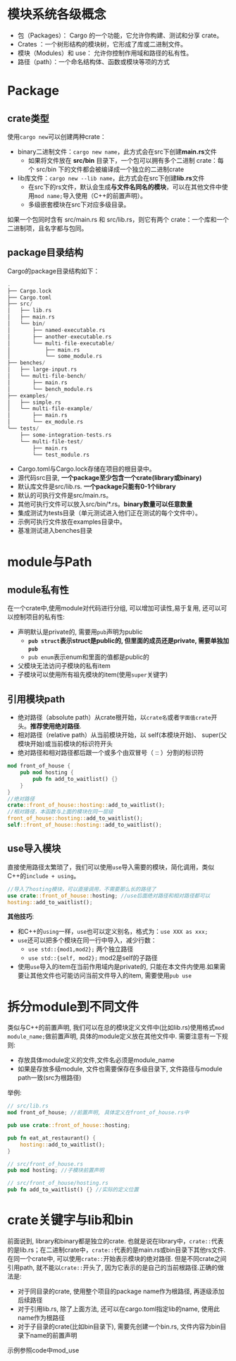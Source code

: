 # 模块系统各级概念
- 包（Packages）： Cargo 的一个功能，它允许你构建、测试和分享 crate。
- Crates ：一个树形结构的模块树，它形成了库或二进制文件。
- 模块（Modules）和 use： 允许你控制作用域和路径的私有性。
- 路径（path）：一个命名结构体、函数或模块等项的方式

# Package
## crate类型
使用`cargo new`可以创建两种crate：

- binary二进制文件：`cargo new name`，此方式会在src下创建**main.rs**文件
   - 如果将文件放在 **src/bin** 目录下，一个包可以拥有多个二进制 crate：每个 src/bin 下的文件都会被编译成一个独立的二进制crate  
- lib库文件：`cargo new --lib name`，此方式会在src下创建**lib.rs**文件
   - 在src下的rs文件，默认会生成**与文件名同名的模块**，可以在其他文件中使用`mod name;`导入使用（C++的前置声明）。
   - 多级嵌套模块在src下对应多级目录。

如果一个包同时含有 src/main.rs 和 src/lib.rs，则它有两个 crate：一个库和一个二进制项，且名字都与包同。

## package目录结构
Cargo的package目录结构如下：
```cpp
.
├── Cargo.lock
├── Cargo.toml
├── src/
│   ├── lib.rs
│   ├── main.rs
│   └── bin/
│       ├── named-executable.rs
│       ├── another-executable.rs
│       └── multi-file-executable/
│           ├── main.rs
│           └── some_module.rs
├── benches/
│   ├── large-input.rs
│   └── multi-file-bench/
│       ├── main.rs
│       └── bench_module.rs
├── examples/
│   ├── simple.rs
│   └── multi-file-example/
│       ├── main.rs
│       └── ex_module.rs
└── tests/
    ├── some-integration-tests.rs
    └── multi-file-test/
        ├── main.rs
        └── test_module.rs
```

- Cargo.toml与Cargo.lock存储在项目的根目录中。
- 源代码src目录, **一个package至少包含一个crate(library或binary)**
- 默认库文件是src/lib.rs. **一个package只能有0-1个library**
- 默认的可执行文件是src/main.rs。
- 其他可执行文件可以放入src/bin/*.rs。**binary数量可以任意数量**
- 集成测试为tests目录（单元测试进入他们正在测试的每个文件中）。
- 示例可执行文件放在examples目录中。
- 基准测试进入benches目录

# module与Path
## module私有性
在一个crate中,使用module对代码进行分组, 可以增加可读性,易于复用, 还可以可以控制项目的私有性:
* 声明默认是private的, 需要用`pub`声明为public
    * **`pub struct`表示struct是public的, 但里面的成员还是private, 需要单独加`pub`**
    * `pub enum`表示enum和里面的值都是public的
* 父模块无法访问子模块的私有item
* 子模块可以使用所有祖先模块的item(使用`super`关键字)

## 引用模块path
- 绝对路径（absolute path）从crate根开始，以`crate名`或者`字面值crate`开头。**推荐使用绝对路径**.
- 相对路径（relative path）从当前模块开始，以 self(本模块开始)、 super(父模块开始)或当前模块的标识符开头
- 绝对路径和相对路径都后跟一个或多个由双冒号（ :: ）分割的标识符
```rust
mod front_of_house {
    pub mod hosting {
        pub fn add_to_waitlist() {}
    }
}
//绝对路径
crate::front_of_house::hosting::add_to_waitlist();
//相对路径，本函数与上面的模块在同一层级
front_of_house::hosting::add_to_waitlist();
self::front_of_house::hosting::add_to_waitlist();
```

## use导入模块
直接使用路径太繁琐了，我们可以使用`use`导入需要的模块，简化调用，类似C++的`include + using`。
```rust
//导入了hosting模块，可以直接调用，不需要那么长的路径了
use crate::front_of_house::hosting; //use后面绝对路径和相对路径都可以
hosting::add_to_waitlist();
```
**其他技巧**:
- 和C++的`using`一样，`use`也可以定义别名，格式为：`use XXX as xxx;`
- `use`还可以把多个模块在同一行中导入，减少行数：
    - `use std::{mod1,mod2};` 两个独立路径
    - `use std::{self, mod2};` mod2是self的子路径
- 使用`use`导入的item在当前作用域内是private的, 只能在本文件内使用.如果需要让其他文件也可能访问当前文件导入的item, 需要使用`pub use`

# 拆分module到不同文件
类似与C++的前置声明, 我们可以在总的模块定义文件中(比如lib.rs)使用格式`mod module_name;`做前置声明, 具体的module定义放在其他文件中.
需要注意有一下规则:
* 存放具体module定义的文件,文件名必须是module_name
* 如果是存放多级module, 文件也需要保存在多级目录下, 文件路径与module path一致(src为根路径)

举例:
```rust
// src/lib.rs
mod front_of_house; //前置声明, 具体定义在front_of_house.rs中

pub use crate::front_of_house::hosting;

pub fn eat_at_restaurant() {
    hosting::add_to_waitlist();
}

// src/front_of_house.rs
pub mod hosting; //子模块前置声明

// src/front_of_house/hosting.rs
pub fn add_to_waitlist() {} //实际的定义位置
```

# crate关键字与lib和bin
前面说到, library和binary都是独立的crate. 也就是说在library中，`crate::`代表的是lib.rs；在二进制crate中，`crate::`代表的是main.rs或bin目录下其他rs文件.
在同一个crate中, 可以使用`crate::`开始表示模块的绝对路径. 但是不同crate之间引用path, 就不能以`crate::`开头了, 因为它表示的是自己的当前根路径.正确的做法是:
* 对于同目录的crate, 使用整个项目的package name作为根路径, 再逐级添加后续路径
* 对于引用lib.rs, 除了上面方法, 还可以在cargo.toml指定lib的name, 使用此name作为根路径
* 对于子目录的crate(比如bin目录下), 需要先创建一个bin.rs, 文件内容为bin目录下name的前置声明

示例参照code中mod_use